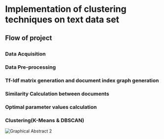 <h1>Implementation of clustering techniques on text data set</h1>

<h2>Flow of project<h2>

<h3> Data Acquisition </h3>

<h3> Data Pre-processing </h3>

<h3> Tf-Idf matrix generation and document index graph generation</h3>

<h3> Similarity Calculation between documents </h3>

<h3> Optimal parameter values calculation </h3>

<h3>Clustering(K-Means & DBSCAN)</h3>


![Graphical Abstract 2](https://user-images.githubusercontent.com/55615788/136470685-23a58104-a90e-46a1-b5bf-4847e52e23b4.jpg)
